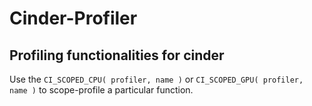 Cinder-Profiler
===========

Profiling functionalities for cinder
-----------

Use the `CI_SCOPED_CPU( profiler, name )` or `CI_SCOPED_GPU( profiler, name )` to scope-profile a particular function.


